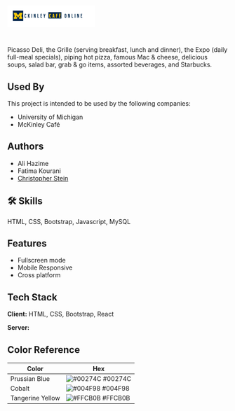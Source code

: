 ![Logo](images/logo.png)

#

Picasso Deli, the Grille (serving breakfast, lunch and
dinner), the Expo (daily full-meal specials), piping hot
pizza, famous Mac & cheese, delicious soups, salad bar, grab
& go items, assorted beverages, and Starbucks.

## Used By

This project is intended to be used by the following companies:

- University of Michigan
- McKinley Café

## Authors

- Ali Hazime
- Fatima Kourani
- [Christopher Stein](https://www.github.com/cfestein)

## 🛠 Skills

HTML, CSS, Bootstrap, Javascript, MySQL

## Features

- Fullscreen mode
- Mobile Responsive
- Cross platform

## Tech Stack

**Client:** HTML, CSS, Bootstrap, React

**Server:**

## Color Reference

| Color            | Hex                                                         |
| ---------------- | ----------------------------------------------------------- |
| Prussian Blue    | ![#00274C](https://www.htmlcsscolor.com/hex/00274C) #00274C |
| Cobalt           | ![#004F98](https://www.htmlcsscolor.com/hex/004F98) #004F98 |
| Tangerine Yellow | ![#FFCB0B](https://www.htmlcsscolor.com/hex/FFCB0B) #FFCB0B |
